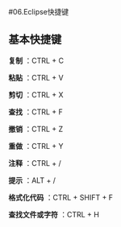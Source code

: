 #06.Eclipse快捷键

## 基本快捷键

 **复制** ：CTRL + C

 **粘贴** ：CTRL + V

 **剪切** ：CTRL + X
 
 **查找** ：CTRL + F
 
 **撤销** ：CTRL + Z
 
 **重做** ：CTRL + Y
 
 **注释** ：CTRL + /
 
 **提示** ：ALT + /
 
 **格式化代码** ：CTRL + SHIFT + F
 
 **查找文件或字符** ：CTRL + H



